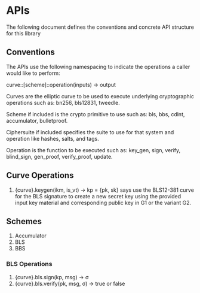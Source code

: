 # APIs

The following document defines the conventions and concrete API structure for this library

## Conventions

The APIs use the following namespacing to indicate the operations a caller would like to perform:

curve::\[scheme\]::operation(inputs) -> output

Curves are the elliptic curve to be used to execute underlying cryptographic operations such as: bn256, bls12831, tweedle.

Scheme if included is the crypto primitive to use such as: bls, bbs, cdlnt, accumulator, bulletproof.

Ciphersuite if included specifies the suite to use for that system and operation like hashes, salts, and tags.

Operation is the function to be executed such as: key_gen, sign, verify, blind_sign, gen_proof, verify_proof, update.

## Curve Operations

1. {curve}.keygen(ikm, is_vt) -> kp = {pk, sk} says use the BLS12-381 curve for the BLS signature to create a new secret key using the provided input key material and corresponding public key in G1 or the variant G2.

## Schemes

1. Accumulator
1. BLS
1. BBS

### BLS Operations

1. {curve}.bls.sign(kp, msg) -> &sigma;
1. {curve}.bls.verify(pk, msg, &sigma;) -> true or false
